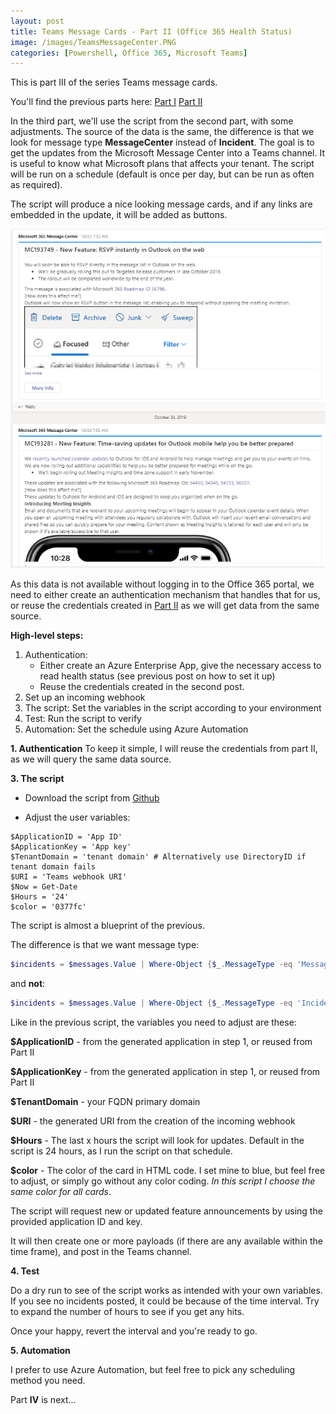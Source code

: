 ```yaml
---
layout: post
title: Teams Message Cards - Part II (Office 365 Health Status)
image: /images/TeamsMessageCenter.PNG
categories: [Powershell, Office 365, Microsoft Teams]
---
```


This is part III of the series Teams message cards.

You'll find the previous parts here:
 [Part I](https://thingsinthe.cloud/Teams-message-cards-Getting-Office-365-roadmap-into-channel/)
 [Part II](https://thingsinthe.cloud/Teams-message-cards-Office-365-Health-status/)

In the third part, we'll use the script from the second part, with some adjustments. The source of the data is the same, the difference is that we look for message type **MessageCenter** instead of **Incident**. The goal is to get the updates from the Microsoft Message Center into a Teams channel. It is useful to know what Microsoft plans that affects your tenant. The script will be run on a schedule (default is once per day, but can be run as often as required).

The script will produce a nice looking message cards, and if any links are embedded in the update, it will be added as buttons.

![](/images/TeamsMessageCenter.PNG)

As this data is not available without logging in to the Office 365 portal, we need to either create an authentication mechanism that handles that for us, or reuse the credentials created in [Part II](https://thingsinthe.cloud/Teams-message-cards-Office-365-Health-status/) as we will get data from the same source.

**High-level steps:**
1. Authentication: 
    - Either create an Azure Enterprise App, give the necessary access to read health status (see previous post on how to set it up)
    - Reuse the credentials created in the second post.
2. Set up an incoming webhook
3. The script: Set the variables in the script according to your environment
4. Test: Run the script to verify
5. Automation: Set the schedule using Azure Automation


**1. Authentication**
To keep it simple, I will reuse the credentials from part II, as we will query the same data source.

**3. The script**
- Download the script from [Github](https://github.com/einast/PS_M365_scripts/blob/master/M365MessageCenterUpdates.v2.ps1)

- Adjust the user variables:
```
$ApplicationID = 'App ID'
$ApplicationKey = 'App key'
$TenantDomain = 'tenant domain' # Alternatively use DirectoryID if tenant domain fails
$URI = 'Teams webhook URI'
$Now = Get-Date
$Hours = '24'    
$color = '0377fc'
```
The script is almost a blueprint of the previous. 

The difference is that we want message type:
```powershell
$incidents = $messages.Value | Where-Object {$_.MessageType -eq 'MessageCenter'}
```
and **not**:
```powershell
$incidents = $messages.Value | Where-Object {$_.MessageType -eq 'Incident'}
```
Like in the previous script, the variables you need to adjust are these:

**\$ApplicationID** - from the generated application in step 1, or reused from Part II

**\$ApplicationKey** - from the generated application in step 1, or reused from Part II

**\$TenantDomain** - your FQDN primary domain

**\$URI** - the generated URI from the creation of the incoming webhook

**\$Hours** - The last x hours the script will look for updates. Default in the script is 24 hours, as I run the script on that schedule.

**\$color** - The color of the card in HTML code. I set mine to blue, but feel free to adjust, or simply go without any color coding. *In this script I choose the same color for all cards*.

The script will request new or updated feature announcements by using the provided application ID and key. 



It will then create one or more payloads (if there are any available within the time frame), and post in the Teams channel.

**4. Test**

Do a dry run to see of the script works as intended with your own variables. If you see no incidents posted, it could be because of the time interval. Try to expand the number of hours to see if you get any hits.

Once your happy, revert the interval and you're ready to go.

**5. Automation**

I prefer to use Azure Automation, but feel free to pick any scheduling method you need.

Part **IV** is next...